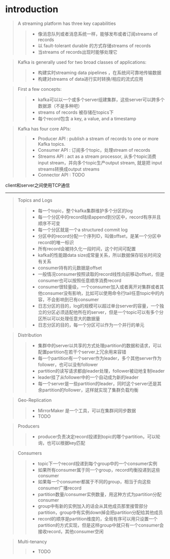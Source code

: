 # introduction

> A streaming platform has three key capabilities
>> * 像消息队列或者消息系统一样，能够发布或者订阅streams of records
>> * 以 fault-tolerant durable 的方式存储streams of records
>> * 当streams of records出现时能够处理它

> Kafka is generally used for two broad classes of applications:
>> * 构建实时streaming data pipelines ，在系统间可靠地传输数据
>> * 构建对streams of data进行实时转换/相应的流式应用

> First a few concepts:
>> * kafka可以以一个或多个server组建集群，这些server可以跨多个数据源（不是多种吧）
>> * streams of records 被存储在topics下
>> * 每个record包含 a key, a value, and a timestamp

> Kafka has four core APIs:
>> * Producer API : publish a stream of records to one or more Kafka topics.
>> * Consumer API : 订阅多个topic，处理stream of records
>> * Streams API : act as a stream processor, 从多个topic消费 input stream，并向多个topic生产output stream, 就是把 input streams转换成output streams
>> * Connector API : TODO 

client和server之间使用TCP通信

-------------------

> Topics and Logs
>> * 每一个topic，整个kafka集群维护多个分区的log
>> * 每一个分区中的record陆续append到分区中，record有序并且顺序不可变
>> * 每一个分区就是一个a structured commit log
>> * 分区中的record分配一个序列ID，叫做offset，是某一个分区中record的唯一标识
>> * 所有record会被持久化一段时间，这个时间可配置
>> * kafka的性能跟data size成常量关系，所以数据保存较长时间没有关系
>> * consumer持有的元数据是offset
>> * 一般情况consumer按照读取的record线性向前移动offset，但是consumer也可以按照任意顺序消费record
>> * consumer很轻量级，一个consumer加入或者离开对集群或者其他consumer没有影响，比如可以使用命令行tail任意topic中的内容，不会影响到已有consumer
>> * 日志分区的目的，log的规模可以超过单台server的容量，一个独立的分区必须适配他所在的server，但是一个topic可以有多个分区所以可以处理任意大的数据量
>> * 日志分区的目的，每一个分区可以作为一个并行的单元

> Distribution
>> * 集群中的server以共享的方式处理partition的数据和请求，可以配置partition在若干个server上冗余用来容错
>> * 每一个partition有一个server作为leader，多个其他server作为follower，也可以没有follower
>> * partition的读写请求都由leader处理，follower被动地复制leader
>> * leader挂了从follower中的一个自动成为新的leader
>> * 每一个server是一些partition的leader，同时这个server还是其余partition的follower，这样就实现了集群负载均衡


> Geo-Replication
>> * MirrorMaker 是一个工具，可以在集群间同步数据
>> * TODO


> Producers
>> * producer负责决定record投递到topic的哪个partition，可以轮询，也可以根据key匹配


> Consumers
>> * topic下一个record投递到每个group中的一个consumer实例
>> * 如果所有consumer属于同一个group，record均衡投递到这些consumer
>> * 如果每一个consumer都属于不同的group，相当于向这些consumer广播record
>> * partition数量/consumer实例数量，用这种方式为partition分配consumer
>> * group中有新的实例加入的话会从其他成员那里接管部分partition，group中有实例down掉会把partition分配给其他成员
>> * record的顺序是partition维度的，全局有序可以用只设置一个partition的方式实现，但是这样group中就只有一个consumer会接收record，其他consumer空闲

> Multi-tenancy
>> * TODO




